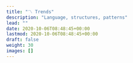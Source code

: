 ```yaml
---
title: "〽️ Trends"
description: "Language, structures, patterns"
lead: ""
date: 2020-10-06T08:48:45+00:00
lastmod: 2020-10-06T08:48:45+00:00
draft: false
weight: 30
images: []
---
```

